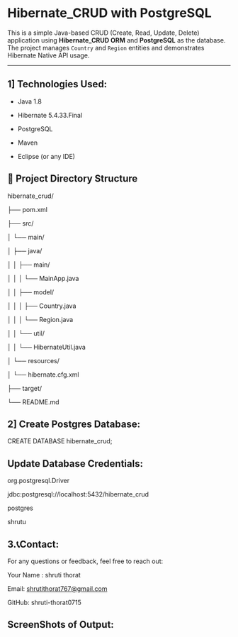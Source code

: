 # Hibernate_CRUD with PostgreSQL

This is a simple Java-based CRUD (Create, Read, Update, Delete) application using **Hibernate_CRUD ORM** and **PostgreSQL** as the database. The project manages `Country` and `Region` entities and demonstrates Hibernate Native API usage.

---

## 1] Technologies Used:

- Java 1.8
  
- Hibernate 5.4.33.Final
 
- PostgreSQL
 
- Maven
 
- Eclipse (or any IDE)



##  📂 Project Directory Structure

hibernate_crud/

├── pom.xml  

├── src/

│   └── main/

│       ├── java/

│       │   ├── main/

│       │   │   └── MainApp.java    

│       │   ├── model/

│       │   │   ├── Country.java   

│       │   │   └── Region.java    

│       │   └── util/

│       │       └── HibernateUtil.java 

│       └── resources/

│           └── hibernate.cfg.xml  

├── target/         

└── README.md     

## 2] Create Postgres Database:

CREATE DATABASE hibernate_crud;

## Update Database Credentials:

 <property name="hibernate.connection.driver_class">org.postgresql.Driver</property>


<property name="hibernate.connection.url">jdbc:postgresql://localhost:5432/hibernate_crud</property>


<property name="hibernate.connection.username">postgres</property>  


<property name="hibernate.connection.password">shrutu</property>

 ##  3.📞Contact:
For any questions or feedback, feel free to reach out:

Your Name : shruti thorat

Email: shrutithorat767@gmail.com

GitHub: shruti-thorat0715
## ScreenShots of Output:



                     




